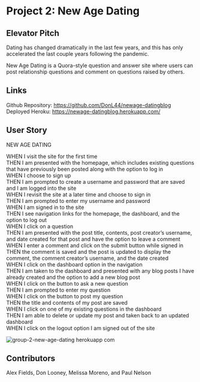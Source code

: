 # Project 2: New Age Dating

## Elevator Pitch

Dating has changed dramatically in the last few years, and this has only accelerated the last couple years following the pandemic. </br>

New Age Dating is a Quora-style question and answer site where users can post relationship questions and comment on questions raised by others. </br>

## Links

Github Repository: https://github.com/DonL44/newage-datingblog </br>
Deployed Heroku: https://newage-datingblog.herokuapp.com/

## User Story

NEW AGE DATING

WHEN I visit the site for the first time</br>
THEN I am presented with the homepage, which includes existing questions that have previously been posted along with the option to log in</br>
WHEN I choose to sign up</br>
THEN I am prompted to create a username and password that are saved and I am logged into the site</br>
WHEN I revisit the site at a later time and choose to sign in</br>
THEN I am prompted to enter my username and password</br>
WHEN I am signed in to the site</br>
THEN I see navigation links for the homepage, the dashboard, and the option to log out</br>
WHEN I click on a question</br>
THEN I am presented with the post title, contents, post creator’s username, and date created for that post and have the option to leave a comment</br>
WHEN I enter a comment and click on the submit button while signed in</br>
THEN the comment is saved and the post is updated to display the comment, the comment creator’s username, and the date created</br>
WHEN I click on the dashboard option in the navigation</br>
THEN I am taken to the dashboard and presented with any blog posts I have already created and the option to add a new blog post</br>
WHEN I click on the button to ask a new question</br>
THEN I am prompted to enter my question</br>
WHEN I click on the button to post my question</br>
THEN the title and contents of my post are saved</br>
WHEN I click on one of my existing questions in the dashboard</br>
THEN I am able to delete or update my post and taken back to an updated dashboard</br>
WHEN I click on the logout option I am signed out of the site</br>

![group-2-new-age-dating herokuapp com](https://user-images.githubusercontent.com/90969624/161394195-c397e213-6c54-4c66-bd84-ad9be9a3ae84.png)

## Contributors

Alex Fields, Don Looney, Melissa Moreno, and Paul Nelson
